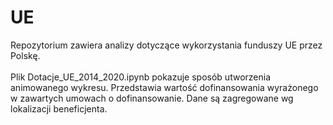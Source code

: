 # UE
Repozytorium zawiera analizy dotyczące wykorzystania funduszy UE przez Polskę.<BR><BR>
Plik Dotacje_UE_2014_2020.ipynb pokazuje sposób utworzenia animowanego wykresu. Przedstawia wartość dofinansowania wyrażonego w zawartych umowach o dofinansowanie. Dane są zagregowane wg lokalizacji beneficjenta.
 
